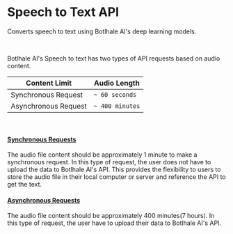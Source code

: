 # Speech to Text API 
Converts speech to text using Botlhale AI's deep learning models.

<br/>

Botlhale AI's Speech to text has two types of API requests based on audio content.

Content Limit | Audio Length |
| ------------- | ------------- |
| Synchronous Request  | `~ 60 seconds` | 
| Asynchronous Request  | `~ 400 minutes` |

<br />

#### [Synchronous Requests](1%20-%20ASR.md) 

The audio file content should be approximately 1 minute to make a synchronous request. In this type of request, the user does not have to upload the data to Botlhale AI's API. This provides the flexibility to users to store the audio file in their local computer or server and reference the API to get the text.

#### [Asynchronous Requests](1%20-%20long%20ASR.md)

The audio file content should be approximately 400 minutes(7 hours). In this type of request, the user have to upload their data to Botlhale AI's API.

